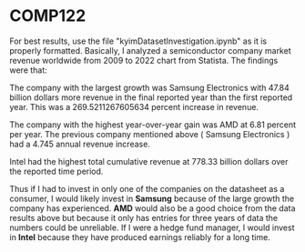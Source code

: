 # COMP122

For best results, use the file "kyimDatasetInvestigation.ipynb" as it is properly formatted.
Basically, I analyzed a semiconductor company market revenue worldwide from 2009 to 2022 chart from Statista.
The findings were that:

The company with the largest growth was Samsung Electronics with 47.84 billion dollars more revenue in the final reported year than the first reported year.
This was a 269.5211267605634 percent increase in revenue.

The company with the highest year-over-year gain was AMD at 6.81 percent per year.
The previous company mentioned above ( Samsung Electronics ) had a 4.745 annual revenue increase.

Intel had the highest total cumulative revenue at 778.33 billion dollars over the reported time period.

Thus if I had to invest in only one of the companies on the datasheet as a consumer, I would likely invest in **Samsung** because of the large growth the company has experienced. **AMD** would also be a good choice from the data results above but because it only has entries for three years of data the numbers could be unreliable. If I were a hedge fund manager, I would invest in **Intel** because they have produced earnings reliably for a long time.
